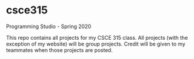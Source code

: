# csce315
Programming Studio - Spring 2020

This repo contains all projects for my CSCE 315 class. All projects (with the exception of my website) will be group projects.
Credit will be given to my teammates when those projects are posted.
